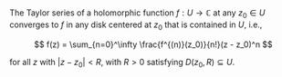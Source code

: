 The Taylor series of a holomorphic function $f: U \to \mathbb{C}$ at any $z_0 \in U$ converges to $f$ in any disk centered at $z_0$ that is contained in $U$, i.e.,

$$
f(z) = \sum_{n=0}^\infty \frac{f^{(n)}(z_0)}{n!}(z - z_0)^n
$$

for all $z$ with $|z - z_0| < R$, with $R > 0$ satisfying $D(z_0, R) \subseteq U$.

